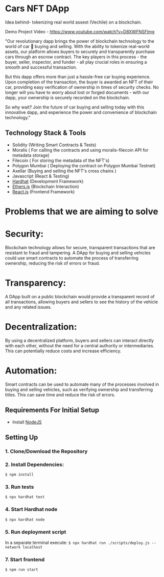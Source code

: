 # Cars NFT DApp

Idea behind- tokenizing real world assest (Vechile) on a blockchain.

Demo Project Video - https://www.youtube.com/watch?v=D8XWFNSFlmg

"Our revolutionary dapp brings the power of blockchain technology to the world of car 🚗 buying and selling. With the ability to tokenize real-world assets, our platform allows buyers to securely and transparently purchase cars through an escrow contract. The key players in this process - the buyer, seller, inspector, and funder - all play crucial roles in ensuring a smooth and successful transaction.

But this dapp offers more than just a hassle-free car buying experience. Upon completion of the transaction, the buyer is awarded an NFT of their car, providing easy verification of ownership in times of security checks. No longer will you have to worry about lost or forged documents - with our dapp, your ownership is securely recorded on the blockchain.

So why wait? Join the future of car buying and selling today with this innovative dapp, and experience the power and convenience of blockchain technology."

## Technology Stack & Tools

- Solidity (Writing Smart Contracts & Tests)
- Moralis ( For calling the contracts and using moralis-filecoin API for metadata storage) 
- Filecoin ( For storing the metadata of the NFT's)
- Polygon Mumbai ( Deploying the contract on Polygon Mumbai Testnet)
- Axellar (Buying and selling the NFT's cross chains )
- Javascript (React & Testing)
- [Hardhat](https://hardhat.org/) (Development Framework)
- [Ethers.js](https://docs.ethers.io/v5/) (Blockchain Interaction)
- [React.js](https://reactjs.org/) (Frontend Framework)

# Problems that we are aiming to solve 

# Security: 

Blockchain technology allows for secure, transparent transactions that are resistant to fraud and tampering. A DApp for buying and selling vehicles could use smart contracts to automate the process of transferring ownership, reducing the risk of errors or fraud.

# Transparency: 

A DApp built on a public blockchain would provide a transparent record of all transactions, allowing buyers and sellers to see the history of the vehicle and any related issues.

# Decentralization: 

By using a decentralized platform, buyers and sellers can interact directly with each other, without the need for a central authority or intermediaries. This can potentially reduce costs and increase efficiency.

# Automation:

Smart contracts can be used to automate many of the processes involved in buying and selling vehicles, such as verifying ownership and transferring titles. This can save time and reduce the risk of errors.

## Requirements For Initial Setup
- Install [NodeJS](https://nodejs.org/en/)

## Setting Up
### 1. Clone/Download the Repository

### 2. Install Dependencies:
`$ npm install`

### 3. Run tests
`$ npx hardhat test`

### 4. Start Hardhat node
`$ npx hardhat node`

### 5. Run deployment script
In a separate terminal execute:
`$ npx hardhat run ./scripts/deploy.js --network localhost`

### 7. Start frontend
`$ npm run start`
